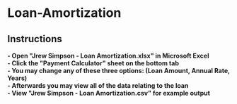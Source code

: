 # Loan-Amortization

<h2> Instructions</h2>
<b>
- Open "Jrew Simpson - Loan Amortization.xlsx" in Microsoft Excel <br/> 
- Click the "Payment Calculator" sheet on the bottom tab <br/>
- You may change any of these three options: (Loan Amount, Annual Rate, Years) <br/> 
- Afterwards you may view all of the data relating to the loan <br/>
- View "Jrew Simpson - Loan Amortization.csv" for example output<br/>
</b>
